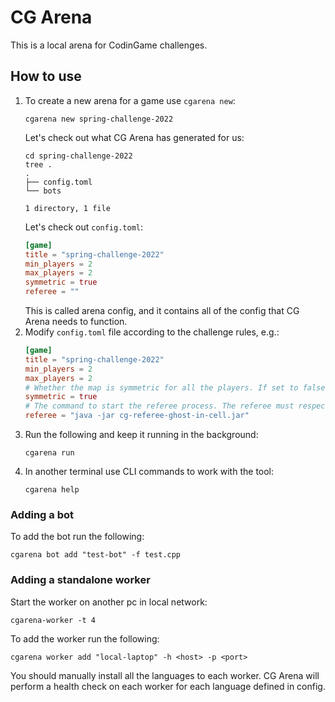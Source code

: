 # CG Arena

This is a local arena for CodinGame challenges.

## How to use

1. To create a new arena for a game use `cgarena new`:
   ```shell
   cgarena new spring-challenge-2022
   ```
   Let's check out what CG Arena has generated for us:
   ```shell
   cd spring-challenge-2022
   tree .
   .
   ├── config.toml
   └── bots

   1 directory, 1 file
   ```
   Let's check out `config.toml`:
   ```toml
   [game]
   title = "spring-challenge-2022"
   min_players = 2
   max_players = 2
   symmetric = true
   referee = ""
   ```
   This is called arena config, and it contains all of the config that CG Arena needs to function.
2. Modify `config.toml` file according to the challenge rules, e.g.:
    ```toml
    [game]
    title = "spring-challenge-2022"
    min_players = 2
    max_players = 2
    # Whether the map is symmetric for all the players. If set to false extra mirror matches would be played.
    symmetric = true
    # The command to start the referee process. The referee must respect cg-brutaltester protocol
    referee = "java -jar cg-referee-ghost-in-cell.jar"
    ``` 
3. Run the following and keep it running in the background:
   ```shell
   cgarena run
   ```
4. In another terminal use CLI commands to work with the tool:
   ```shell
   cgarena help
   ```

### Adding a bot

To add the bot run the following:
```shell
cgarena bot add "test-bot" -f test.cpp
```

### Adding a standalone worker

Start the worker on another pc in local network:
```shell
cgarena-worker -t 4
```

To add the worker run the following:
```shell
cgarena worker add "local-laptop" -h <host> -p <port>
```

You should manually install all the languages to each worker. CG Arena will perform a health check on each worker for each language defined in config.